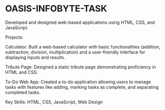 # OASIS-INFOBYTE-TASK
Developed and designed web-based applications using HTML, CSS, and JavaScript.

Projects:

Calculator: Built a web-based calculator with basic functionalities (addition, subtraction, division, multiplication) and a user-friendly interface for displaying inputs and results.

Tribute Page: Designed a static tribute page demonstrating proficiency in HTML and CSS.

To-Do Web App: Created a to-do application allowing users to manage tasks with features like adding, marking tasks as complete, and separating completed tasks.

Key Skills: HTML, CSS, JavaScript, Web Design
